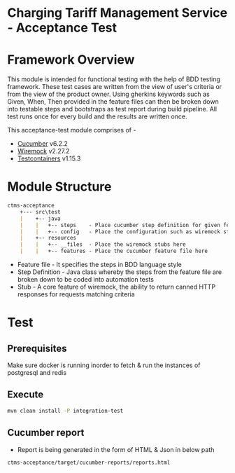 # Charging Tariff Management Service - Acceptance Test

# Framework Overview
This module is intended for functional testing with the help of BDD testing framework. These test cases are written from
the view of user's criteria or from the view of the product owner. Using gherkins keywords such as Given, When, Then 
provided in the feature files can then be broken down into testable steps and bootstraps as test report during build
pipeline. All test runs once for every build and the results are written once.

This acceptance-test module comprises of -
* [Cucumber](https://cucumber.io/) v6.2.2
* [Wiremock](http://wiremock.org/) v2.27.2
* [Testcontainers](https://www.testcontainers.org/) v1.15.3

# Module Structure

```markdown
ctms-acceptance
    +--- src\test
    |    +-- java
    |    |   +-- steps    - Place cucumber step definition for given feature file
    |    |   +-- config   - Place the configuration such as wiremock stubs loader here 
    |    +-- resources
    |    |   +-- __files  - Place the wiremock stubs here
    |    |   +-- features - Place the cucumber feature file here
```
* Feature file      - It specifies the steps in BDD language style
* Step Definition   - Java class whereby the steps from the feature file are broken down to be coded into automation tests
* Stub              - A core feature of wiremock, the ability to return canned HTTP responses for requests matching criteria

# Test

## Prerequisites
Make sure docker is running inorder to fetch & run the instances of postgresql and redis

## Execute
```bash
mvn clean install -P integration-test
```

## Cucumber report
* Report is being generated in the form of HTML & Json in below path
```bash
ctms-acceptance/target/cucumber-reports/reports.html
```